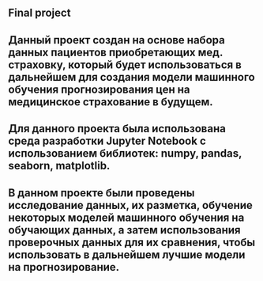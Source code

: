 ## Final project
## Данный проект создан на основе набора данных пациентов приобретающих мед. страховку, который будет использоваться в дальнейшем для создания модели машинного обучения прогнозирования цен на медицинское страхование в будущем. 
## Для данного проекта была использована среда разработки Jupyter Notebook с использованием библиотек: numpy, pandas, seaborn, matplotlib.
## В данном проекте были проведены исследование данных, их разметка, обучение некоторых моделей машинного обучения на обучающих данных, а затем  использования  проверочных данных для их сравнения, чтобы использовать в дальнейшем лучшие модели на прогнозирование.

